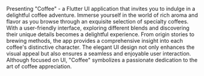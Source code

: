 
Presenting "Coffee" - a Flutter UI application that invites you to indulge in a delightful coffee adventure. Immerse yourself in the world of rich aroma and flavor as you browse through an exquisite selection of specialty coffees. With a user-friendly interface, exploring different blends and discovering their unique details becomes a delightful experience. From origin stories to brewing methods, the app provides a comprehensive insight into each coffee's distinctive character. The elegant UI design not only enhances the visual appeal but also ensures a seamless and enjoyable user interaction. Although focused on UI, "Coffee" symbolizes a passionate dedication to the art of coffee appreciation.

